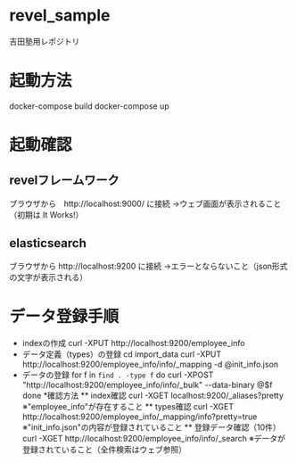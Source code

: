 # revel_sample
吉田塾用レポジトリ

# 起動方法
docker-compose build
docker-compose up

# 起動確認
## revelフレームワーク
ブラウザから　http://localhost:9000/ に接続
→ウェブ画面が表示されること（初期は It Works!）

## elasticsearch
ブラウザから http://localhost:9200 に接続
→エラーとならないこと（json形式の文字が表示される）

# データ登録手順
* indexの作成 
curl -XPUT http://localhost:9200/employee_info
* データ定義（types）の登録 
cd import_data 
curl -XPUT http://localhost:9200/employee_info/info/_mapping -d @init_info.json 
* データの登録
for f in `find . -type f`
do
  curl -XPOST "http://localhost:9200/employee_info/info/_bulk" --data-binary @$f
done 
*確認方法
** index確認
curl -XGET localhost:9200/_aliases?pretty 
※"employee_info"が存在すること 
** types確認
curl -XGET http://localhost:9200/employee_info/_mapping/info?pretty=true
※"init_info.json"の内容が登録されていること
** 登録データ確認（10件） 
curl -XGET http://localhost:9200/employee_info/info/_search 
※データが登録されていること（全件検索はウェブ参照）
